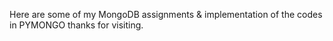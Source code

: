 Here are some of my MongoDB assignments & implementation of the codes in PYMONGO
thanks for visiting.

